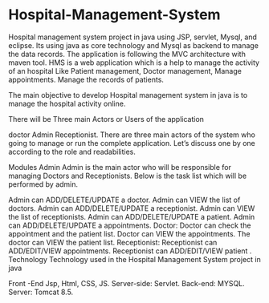 # Hospital-Management-System
Hospital management system project in java using JSP, servlet, Mysql, and eclipse. Its using java as core technology and Mysql as backend to manage the data records. The application is following the MVC architecture with maven tool. HMS is a web application which is a help to manage the activity of an hospital Like Patient management, Doctor management, Manage appointments. Manage the records of patients.

The main objective to develop Hospital management system in java is to manage the hospital activity online.

There will be Three main Actors or Users of the application

doctor
Admin
Receptionist.
There are three main actors of the system who going to manage or run the complete application. Let’s discuss one by one according to the role and readabilities.

Modules
Admin
Admin is the main actor who will be responsible for managing Doctors and Receptionists. Below is the task list which will be performed by admin.

Admin can ADD/DELETE/UPDATE a doctor.
Admin can VIEW the list of doctors.
Admin can ADD/DELETE/UPDATE a receptionist.
Admin can VIEW the list of receptionists.
Admin can ADD/DELETE/UPDATE a patient.
Admin can ADD/DELETE/UPDATE a appointments.
Doctor:
Doctor can check the appointment and the patient list.
Doctor can VIEW the appointments.
The doctor can VIEW the patient list.
Receptionist:
Receptionist can ADD/EDIT/VIEW appointments.
Receptionist can ADD/EDIT/VIEW patient .
Technology
Technology used in the Hospital Management System project in java

Front -End Jsp, Html, CSS, JS.
Server-side: Servlet.
Back-end: MYSQL.
Server: Tomcat 8.5.
